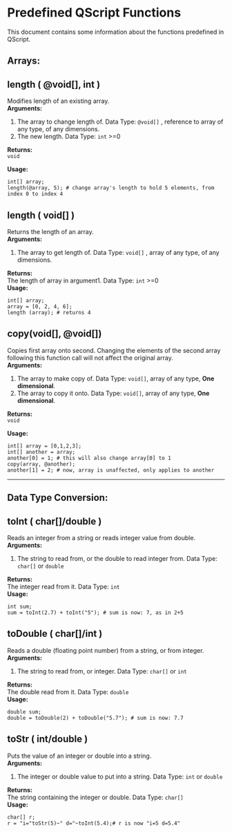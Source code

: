 # Predefined QScript Functions
This document contains some information about the functions predefined in QScript.

## Arrays:
## length ( @void[], int )
Modifies length of an existing array.  
**Arguments:**  

1. The array to change length of. Data Type: `@void[]` , reference to array of any type, of any dimensions.
2. The new length. Data Type: `int` >=0  

**Returns:**  
`void`  

**Usage:**  
```
int[] array;
length(@array, 5); # change array's length to hold 5 elements, from index 0 to index 4
```

## length ( void[] )
Returns the length of an array.  
**Arguments:**  

1. The array to get length of. Data Type: `void[]` , array of any type, of any dimensions.  

**Returns:**  
The length of array in argument1. Data Type: `int` >=0  
**Usage:**  
```
int[] array;
array = [0, 2, 4, 6];
length (array); # returns 4
```

## copy(void[], @void[])
Copies first array onto second. Changing the elements of 
the second array following this function call will not affect
the original array.  
**Arguments:**  

1. The array to make copy of. Data Type: `void[]`, array of any type, **One dimensional**.  
2. The array to copy it onto. Data Type: `void[]`, array of any type, **One dimensional**.  

**Returns:**  
`void`  

**Usage:**  
```
int[] array = [0,1,2,3];
int[] another = array;
another[0] = 1; # this will also change array[0] to 1 
copy(array, @another);
another[1] = 2; # now, array is unaffected, only applies to another
```

---

## Data Type Conversion:
## toInt ( char[]/double )
Reads an integer from a string or reads integer value from double.  
**Arguments:**  

1. The string to read from, or the double to read integer from. Data Type: `char[]` or `double`  

**Returns:**  
The integer read from it. Data Type: `int`  
**Usage:**  
```
int sum;
sum = toInt(2.7) + toInt("5"); # sum is now: 7, as in 2+5
```

## toDouble ( char[]/int )
Reads a double (floating point number) from a string, or from integer.  
**Arguments:**  

1. The string to read from, or integer. Data Type: `char[]` or `int`  

**Returns:**  
The double read from it. Data Type: `double`  
**Usage:**  
```
double sum;
double = toDouble(2) + toDouble("5.7"); # sum is now: 7.7
```

## toStr ( int/double )
Puts the value of an integer or double into a string.  
**Arguments:**  

1. The integer or double value to put into a string. Data Type: `int` or `double`  

**Returns:**  
The string containing the integer or double. Data Type: `char[]`  
**Usage:**  
```
char[] r;
r = "i="toStr(5)~" d="~toInt(5.4);# r is now "i=5 d=5.4"
```

